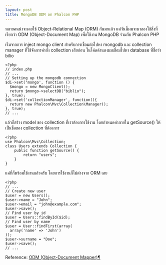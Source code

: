 ```yaml
---
layout: post
title: MongoDB ODM on Phalcon PHP
---
```


หลายคนน่าจะเคยใช้ Object-Relational Map (ORM) กันมาแล้ว แต่วันนี้ผมจะมาลองใช้สิ่งที่เรียกว่า ODM (Object-Document Map) เพื่อใช้งาน MongoDB ร่วมกับ Phalcon PHP

เริ่มจากการ inject mongo client สำหรับการเชื่อมต่อไปหา mongodb และ collection manager ที่ใช้จัดการคำสั่ง collection เสียก่อน ในโค้ดด้านลงผมเชื่อมไปหา database ที่ชื่อว่า bilio

```
<?php
// index.php
// ...
// Setting up the mongodb connection
$di->set('mongo', function () {
  $mongo = new MongoClient();
  return $mongo->selectDB("biblio");
}, true);
$di->set('collectionManager', function(){
  return new Phalcon\Mvc\Collection\Manager();
}, true);
// ...
```

แล้วก็สร้าง model ของ collection ที่เราต้องการใช้งาน โดยกำหนดค่าภายใน getSource() ให้เป็นชื่อของ collection ที่ต้องการ

```
<?php
use Phalcon\Mvc\Collection;
class Users extends Collection {
	public function getSource() {
		return "users";
	}
}
```

แค่ที่ก็พร้อมใช้งานแล้วครับ โดยการใช้งานก็ไม่ต่างจาก ORM เลย

```
<?php
// ...
// Create new user
$user = new Users();
$user->name = "John";
$user->email = "john@example.com";
$user->save();
// Find user by id
$user = Users::findById($id);
// Find user by name
$user = User::findFirst(array(
  array('name' => 'John')
));
$user->surname = "Doe";
$user->save();
// ...
```

Reference: [ODM (Object-Document Mapper)¶](https://docs.phalconphp.com/en/latest/reference/odm.html)
